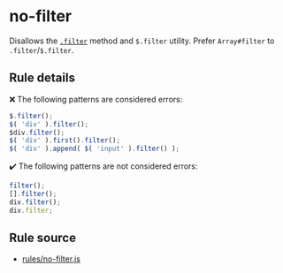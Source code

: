 # no-filter

Disallows the [`.filter`](https://api.jquery.com/filter/) method and `$.filter` utility. Prefer `Array#filter` to `.filter`/`$.filter`.

## Rule details

❌ The following patterns are considered errors:
```js
$.filter();
$( 'div' ).filter();
$div.filter();
$( 'div' ).first().filter();
$( 'div' ).append( $( 'input' ).filter() );
```

✔️ The following patterns are not considered errors:
```js
filter();
[].filter();
div.filter();
div.filter;
```
## Rule source

* [rules/no-filter.js](../rules/no-filter.js)
